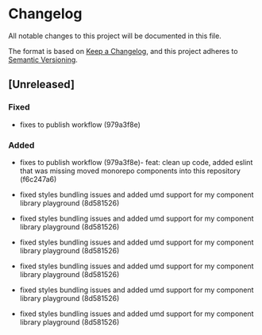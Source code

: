# Changelog

All notable changes to this project will be documented in this file.

The format is based on [Keep a Changelog](https://keepachangelog.com/en/1.0.0/),
and this project adheres to [Semantic Versioning](https://semver.org/spec/v2.0.0.html).

## [Unreleased]


### Fixed

- fixes to publish workflow (979a3f8e)

### Added

- fixes to publish workflow (979a3f8e)- feat: clean up code, added eslint that was missing moved monorepo components into this repository (f6c247a6)

- fixed styles bundling issues and added umd support for my component library playground (8d581526)
- fixed styles bundling issues and added umd support for my component library playground (8d581526)
- fixed styles bundling issues and added umd support for my component library playground (8d581526)
- fixed styles bundling issues and added umd support for my component library playground (8d581526)
- fixed styles bundling issues and added umd support for my component library playground (8d581526)
- fixed styles bundling issues and added umd support for my component library playground (8d581526)